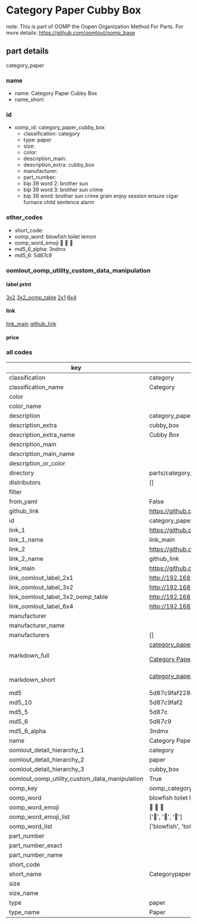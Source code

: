 # Category Paper Cubby Box  

note: This is part of OOMP the Oopen Organization Method For Parts. For more details: https://github.com/oomlout/oomp_base

##  part details



category_paper

### name
* name: Category Paper Cubby Box
* name_short: 
### id
* oomp_id: category_paper_cubby_box
  * classification: category
  * type: paper
  * size: 
  * color: 
  * description_main: 
  * description_extra: cubby_box
  * manufacturer: 
  * part_number: 
  * bip 39 word 2: brother sun
  * bip 39 word 3: brother sun crime
  * bip 39 word: brother sun crime grain enjoy session ensure cigar furnace child sentence alarm

### other_codes
* short_code: 
* oomp_word: blowfish toilet lemon
* oomp_word_emoji :blowfish: :toilet: :lemon:
* md5_6_alpha: 3ndmx
* md5_6: 5d87c9






### oomlout_oomp_utility_custom_data_manipulation
#### label print
[3x2](http://192.168.1.245:1112/?label=oomp%203ndmx)
[3x2_oomp_table](http://192.168.1.107:1112/?label=oomp%203ndmx)
[2x1](http://192.168.1.242:1112/?label=oomp%203ndmx)
[6x4](http://192.168.1.55:1112/?label=oomp%203ndmx)    

#### link

[link_main](https://github.com/oomlout/oomlout_oomp_current_version_messy/tree/main/parts/category_paper_cubby_box) [github_link](https://github.com/oomlout/oomlout_oomp_part_src/tree/main/parts/category_paper_cubby_box)                             

#### price







### all codes 
| key | value |  
| --- | --- |  
| classification | category |  
| classification_name | Category |  
| color |  |  
| color_name |  |  
| description | category_paper |  
| description_extra | cubby_box |  
| description_extra_name | Cubby Box |  
| description_main |  |  
| description_main_name |  |  
| description_or_color |   |  
| directory | parts/category_paper_cubby_box |  
| distributors | [] |  
| filter |  |  
| from_yaml | False |  
| github_link | https://github.com/oomlout/oomlout_oomp_part_src/tree/main/parts/category_paper_cubby_box |  
| id | category_paper_cubby_box |  
| link_1 | https://github.com/oomlout/oomlout_oomp_current_version_messy/tree/main/parts/category_paper_cubby_box |  
| link_1_name | link_main |  
| link_2 | https://github.com/oomlout/oomlout_oomp_part_src/tree/main/parts/category_paper_cubby_box |  
| link_2_name | github_link |  
| link_main | https://github.com/oomlout/oomlout_oomp_current_version_messy/tree/main/parts/category_paper_cubby_box |  
| link_oomlout_label_2x1 | http://192.168.1.242:1112/?label=oomp%203ndmx |  
| link_oomlout_label_3x2 | http://192.168.1.245:1112/?label=oomp%203ndmx |  
| link_oomlout_label_3x2_oomp_table | http://192.168.1.107:1112/?label=oomp%203ndmx |  
| link_oomlout_label_6x4 | http://192.168.1.55:1112/?label=oomp%203ndmx |  
| manufacturer |  |  
| manufacturer_name |  |  
| manufacturers | [] |  
| markdown_full | [category_paper_cubby_box](https://github.com/oomlout/oomlout_oomp_current_version_messy/tree/main/parts/category_paper_cubby_box)<br>[](https://github.com/oomlout/oomlout_oomp_current_version_messy/tree/main/parts/category_paper_cubby_box)<br>[Category Paper Cubby Box](https://github.com/oomlout/oomlout_oomp_current_version_messy/tree/main/parts/category_paper_cubby_box)<br><br> |  
| markdown_short | [category_paper_cubby_box](https://github.com/oomlout/oomlout_oomp_current_version_messy/tree/main/parts/category_paper_cubby_box)<br><br> |  
| md5 | 5d87c9faf228e96b11255658673650e7 |  
| md5_10 | 5d87c9faf2 |  
| md5_5 | 5d87c |  
| md5_6 | 5d87c9 |  
| md5_6_alpha | 3ndmx |  
| name | Category Paper Cubby Box |  
| oomlout_detail_hierarchy_1 | category |  
| oomlout_detail_hierarchy_2 | paper |  
| oomlout_detail_hierarchy_3 | cubby_box |  
| oomlout_oomp_utility_custom_data_manipulation | True |  
| oomp_key | oomp_category_paper_cubby_box |  
| oomp_word | blowfish toilet lemon |  
| oomp_word_emoji | :blowfish: :toilet: :lemon: |  
| oomp_word_emoji_list | [':blowfish:', ':toilet:', ':lemon:'] |  
| oomp_word_list | ['blowfish', 'toilet', 'lemon'] |  
| part_number |  |  
| part_number_exact |  |  
| part_number_name |  |  
| short_code |  |  
| short_name | Categorypaper |  
| size |  |  
| size_name |  |  
| type | paper |  
| type_name | Paper |  
